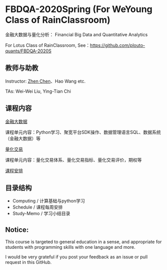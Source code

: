 # FBDQA-2020Spring  (For WeYoung Class of RainClassroom)

金融大数据与量化分析： Financial Big Data and Quantitative Analytics

For Lotus Class of RainClassroom, See：https://github.com/plouto-quants/FBDQA-2020S 

## 教师与助教

Instructor: [Zhen Chen](http://www.icenter.tsinghua.edu.cn/faculty/chenzhen/)、Hao Wang etc.

TAs: Wei-Wei Liu, Ying-Tian Chi

## 课程内容

[金融大数据](https://github.com/saturn-lab/FBDQA-2020S/wiki/金融大数据-教学计划)

课程单元内容：Python学习、聚宽平台SDK操作、数据管理语言SQL、数据系统（金融大数据）等

[量化交易](https://github.com/saturn-lab/FBDQA-2020S/wiki/量化交易-教学计划)

课程单元内容：量化交易体系、量化交易指标、量化交易评价，期权等

[课程安排](Schedule)

## 目录结构

- Computing / 计算基础与python学习
- Schedule / 课程每周安排
- Study-Memo / 学习小结目录

## Notice:

This course is targeted to general education in a sense, and appropriate for students with programming skills with one language and more.

I would be very grateful if you post your feedback as an issue or pull request in this GitHub.

